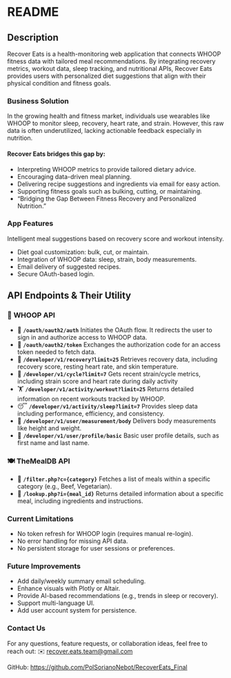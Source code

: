 # README

## **Description**
Recover Eats is a health-monitoring web application that connects WHOOP fitness
data with tailored meal recommendations. By integrating recovery metrics, workout
data, sleep tracking, and nutritional APIs, Recover Eats provides users with
personalized diet suggestions that align with their physical condition and fitness
goals.

### Business Solution
In the growing health and fitness market, individuals use wearables like WHOOP to
monitor sleep, recovery, heart rate, and strain. However, this raw data is often
underutilized, lacking actionable feedback especially in nutrition.

#### Recover Eats bridges this gap by:
- Interpreting WHOOP metrics to provide tailored dietary advice.
- Encouraging data-driven meal planning.
- Delivering recipe suggestions and ingredients via email for easy action.
- Supporting fitness goals such as bulking, cutting, or maintaining.
- “Bridging the Gap Between Fitness Recovery and Personalized Nutrition.”

### App Features
Intelligent meal suggestions based on recovery score and workout intensity.

- Diet goal customization: bulk, cut, or maintain.
- Integration of WHOOP data: sleep, strain, body measurements.
- Email delivery of suggested recipes.
- Secure OAuth-based login.


## API Endpoints & Their Utility
### 🧬 **WHOOP API**
* 🔐 **`/oauth/oauth2/auth`**
Initiates the OAuth flow. It redirects the user to sign in and authorize access to
WHOOP data.
* 🔑 **`/oauth/oauth2/token`**
Exchanges the authorization code for an access token needed to fetch data.
* 💚 **`/developer/v1/recovery?limit=25`**
Retrieves recovery data, including recovery score, resting heart rate, and skin
temperature.
* 💪 **`/developer/v1/cycle?limit=7`**
Gets recent strain/cycle metrics, including strain score and heart rate during daily
activity
* 🏋 **`/developer/v1/activity/workout?limit=25`**
Returns detailed information on recent workouts tracked by WHOOP.
* 😴 **`/developer/v1/activity/sleep?limit=7`**
Provides sleep data including performance, efficiency, and consistency.
* 📏 **`/developer/v1/user/measurement/body`**
Delivers body measurements like height and weight.
* 🙋 **`/developer/v1/user/profile/basic`**
Basic user profile details, such as first name and last name.

### 🍽 **TheMealDB API**
* 📂 **`/filter.php?c={category}`**
Fetches a list of meals within a specific category (e.g., Beef, Vegetarian).
* 📄 **`/lookup.php?i={meal_id}`**
Returns detailed information about a specific meal, including ingredients and
instructions.


### Current Limitations
- No token refresh for WHOOP login (requires manual re-login).
- No error handling for missing API data.
- No persistent storage for user sessions or preferences.


### Future Improvements
- Add daily/weekly summary email scheduling.
- Enhance visuals with Plotly or Altair.
- Provide AI-based recommendations (e.g., trends in sleep or recovery).
- Support multi-language UI.
- Add user account system for persistence.


### Contact Us
For any questions, feature requests, or collaboration ideas, feel free to reach out:
✉️ recover.eats.team@gmail.com

GitHub: https://github.com/PolSorianoNebot/RecoverEats_Final
